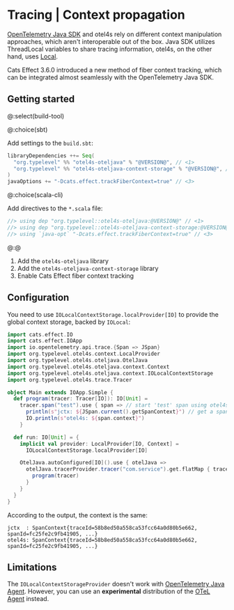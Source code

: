 # Tracing | Context propagation

[OpenTelemetry Java SDK][opentelemetry-java] and otel4s rely on different context manipulation approaches,
which aren't interoperable out of the box.
Java SDK utilizes ThreadLocal variables to share tracing information,
otel4s, on the other hand, uses [Local][cats-mtl-local].

Cats Effect 3.6.0 introduced a new method of fiber context tracking,
which can be integrated almost seamlessly with the OpenTelemetry Java SDK.

## Getting started

@:select(build-tool)

@:choice(sbt)

Add settings to the `build.sbt`:

```scala
libraryDependencies ++= Seq(
  "org.typelevel" %% "otel4s-oteljava" % "@VERSION@", // <1>
  "org.typelevel" %% "otel4s-oteljava-context-storage" % "@VERSION@", // <2>
)
javaOptions += "-Dcats.effect.trackFiberContext=true" // <3>
```

@:choice(scala-cli)

Add directives to the `*.scala` file:

```scala
//> using dep "org.typelevel::otel4s-oteljava:@VERSION@" // <1>
//> using dep "org.typelevel::otel4s-oteljava-context-storage:@VERSION@" // <2>
//> using `java-opt` "-Dcats.effect.trackFiberContext=true" // <3>
```

@:@

1. Add the `otel4s-oteljava` library
2. Add the `otel4s-oteljava-context-storage` library
3. Enable Cats Effect fiber context tracking

## Configuration

You need to use `IOLocalContextStorage.localProvider[IO]` to provide the global context storage, backed by `IOLocal`:
```scala mdoc:silent
import cats.effect.IO
import cats.effect.IOApp
import io.opentelemetry.api.trace.{Span => JSpan}
import org.typelevel.otel4s.context.LocalProvider
import org.typelevel.otel4s.oteljava.OtelJava
import org.typelevel.otel4s.oteljava.context.Context
import org.typelevel.otel4s.oteljava.context.IOLocalContextStorage
import org.typelevel.otel4s.trace.Tracer

object Main extends IOApp.Simple {
  def program(tracer: Tracer[IO]): IO[Unit] =
    tracer.span("test").use { span => // start 'test' span using otel4s
      println(s"jctx: ${JSpan.current().getSpanContext}") // get a span from a ThreadLocal
      IO.println(s"otel4s: ${span.context}")
    }

  def run: IO[Unit] = {
    implicit val provider: LocalProvider[IO, Context] =
      IOLocalContextStorage.localProvider[IO]

    OtelJava.autoConfigured[IO]().use { otelJava =>
      otelJava.tracerProvider.tracer("com.service").get.flatMap { tracer =>
        program(tracer)
      }
    }
  } 
}
```

According to the output, the context is the same:
```
jctx  : SpanContext{traceId=58b8ed50a558ca53fcc64a0d80b5e662, spanId=fc25fe2c9fb41905, ...} 
otel4s: SpanContext{traceId=58b8ed50a558ca53fcc64a0d80b5e662, spanId=fc25fe2c9fb41905, ...}
```

## Limitations

The `IOLocalContextStorageProvider` doesn't work with [OpenTelemetry Java Agent][opentelemetry-java-agent].
However, you can use an **experimental** distribution of the [OTeL Agent](agent.md) instead.

[opentelemetry-java]: https://github.com/open-telemetry/opentelemetry-java
[opentelemetry-java-agent]: https://opentelemetry.io/docs/zero-code/java/agent/
[cats-mtl-local]: https://typelevel.org/cats-mtl/mtl-classes/local.html
